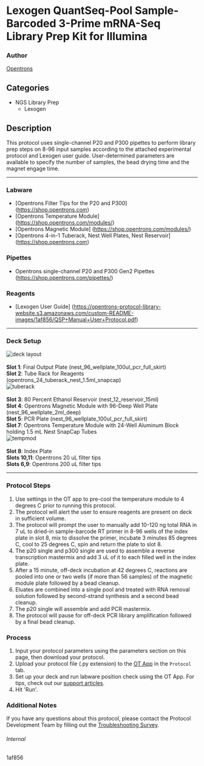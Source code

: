 # Lexogen QuantSeq-Pool Sample-Barcoded 3-Prime mRNA-Seq Library Prep Kit for Illumina

### Author
[Opentrons](https://opentrons.com/)


## Categories
* NGS Library Prep
	* Lexogen

## Description
This protocol uses single-channel P20 and P300 pipettes to perform library prep steps on 8-96 input samples according to the attached experimental protocol and Lexogen user guide. User-determined parameters are available to specify the number of samples, the bead drying time and the magnet engage time.


---


### Labware
* [Opentrons Filter Tips for the P20 and P300] (https://shop.opentrons.com)
* [Opentrons Temperature Module] (https://shop.opentrons.com/modules/)
* [Opentrons Magnetic Module] (https://shop.opentrons.com/modules/)
* [Opentrons 4-in-1 Tuberack, Nest Well Plates, Nest Reservoir] (https://shop.opentrons.com)


### Pipettes
* Opentrons single-channel P20 and P300 Gen2 Pipettes (https://shop.opentrons.com/pipettes/)

### Reagents
* [Lexogen User Guide] (https://opentrons-protocol-library-website.s3.amazonaws.com/custom-README-images/1af856/QSP+Manual+User+Protocol.pdf)

---

### Deck Setup
![deck layout](https://opentrons-protocol-library-website.s3.amazonaws.com/custom-README-images/1af856/screenshot0823-deck.png)
</br>
</br>
**Slot 1**: Final Output Plate (nest_96_wellplate_100ul_pcr_full_skirt) </br>
**Slot 2**: Tube Rack for Reagents (opentrons_24_tuberack_nest_1.5ml_snapcap) </br>
![tuberack](https://opentrons-protocol-library-website.s3.amazonaws.com/custom-README-images/1af856/screenshot0823-tuberack.png)
</br>
</br>
**Slot 3**: 80 Percent Ethanol Reservoir (nest_12_reservoir_15ml) </br>
**Slot 4**: Opentrons Magnetic Module with 96-Deep Well Plate (nest_96_wellplate_2ml_deep) </br>
**Slot 5**: PCR Plate (nest_96_wellplate_100ul_pcr_full_skirt) </br>
**Slot 7**: Opentrons Temperature Module with 24-Well Aluminum Block holding 1.5 mL Nest SnapCap Tubes </br>
![tempmod](https://opentrons-protocol-library-website.s3.amazonaws.com/custom-README-images/1af856/screenshot0823-block.png)
</br>
</br>
**Slot 8**: Index Plate </br>
**Slots 10,11**: Opentrons 20 uL filter tips </br>
**Slots 6,9**: Opentrons 200 uL filter tips </br>


---

### Protocol Steps
1. Use settings in the OT app to pre-cool the temperature module to 4 degrees C prior to running this protocol.
2. The protocol will alert the user to ensure reagents are present on deck in sufficient volume.
3. The protocol will prompt the user to manually add 10-120 ng total RNA in 7 uL to dried-in sample-barcode RT primer in 8-96 wells of the index plate in slot 8, mix to dissolve the primer, incubate 3 minutes 85 degrees C, cool to 25 degrees C, spin and return the plate to slot 8.
4. The p20 single and p300 single are used to assemble a reverse transcription mastermix and add 3 uL of it to each filled well in the index plate.
5. After a 15 minute, off-deck incubation at 42 degrees C, reactions are pooled into one or two wells (if more than 56 samples) of the magnetic module plate followed by a bead cleanup.
6. Eluates are combined into a single pool and treated with RNA removal solution followed by second-strand synthesis and a second bead cleanup.
7. The p20 single will assemble and add PCR mastermix.
8. The protocol will pause for off-deck PCR library amplification followed by a final bead cleanup.

### Process
1. Input your protocol parameters using the parameters section on this page, then download your protocol.
2. Upload your protocol file (.py extension) to the [OT App](https://opentrons.com/ot-app) in the `Protocol` tab.
3. Set up your deck and run labware position check using the OT App. For tips, check out our [support articles](https://support.opentrons.com/en/collections/1559720-guide-for-getting-started-with-the-ot-2).
4. Hit 'Run'.

### Additional Notes
If you have any questions about this protocol, please contact the Protocol Development Team by filling out the [Troubleshooting Survey](https://protocol-troubleshooting.paperform.co/).

###### Internal
1af856
